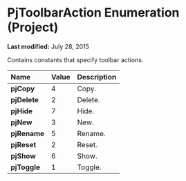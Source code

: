 
# PjToolbarAction Enumeration (Project)

 **Last modified:** July 28, 2015

Contains constants that specify toolbar actions.


|**Name**|**Value**|**Description**|
|:-----|:-----|:-----|
| **pjCopy**|4|Copy.|
| **pjDelete**|2|Delete.|
| **pjHide**|7|Hide.|
| **pjNew**|3|New.|
| **pjRename**|5|Rename.|
| **pjReset**|2|Reset.|
| **pjShow**|6|Show.|
| **pjToggle**|1|Toggle.|

